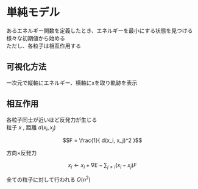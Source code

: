 # 単純モデル
あるエネルギー関数を定義したとき、エネルギーを最小にする状態を見つける  
様々な初期値から始める  
ただし、各粒子は相互作用する  

## 可視化方法
一次元で縦軸にエネルギー、横軸にxを取り軌跡を表示

## 相互作用
各粒子同士が近いほど反発力が生じる  
粒子 $x$ , 距離 $d(x_i, x_j)$ 
```math
F = \frac{1}{ d(x_i, x_j)^2 }
```
方向×反発力  
```math
x_i \leftarrow x_i + \nabla E - \sum_{j \neq i} (x_i - x_j)F
```
全ての粒子に対して行われる $O(n^2)$ 

